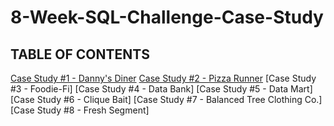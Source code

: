 # 8-Week-SQL-Challenge-Case-Study

## TABLE OF CONTENTS
[Case Study #1 - Danny's Diner](https://github.com/riya-shende/8-Week-SQL-Challenge-Case-Study/tree/main/Case%20Study%20%231%20-%20Danny's%20Diner)
[Case Study #2 - Pizza Runner](https://github.com/riya-shende/8-Week-SQL-Challenge-Case-Study/tree/main/Case%20Study%20%232%20-%20Pizza%20Runner)
[Case Study #3 - Foodie-Fi]
[Case Study #4 - Data Bank]
[Case Study #5 - Data Mart]
[Case Study #6 - Clique Bait]
[Case Study #7 - Balanced Tree Clothing Co.]
[Case Study #8 - Fresh Segment]
